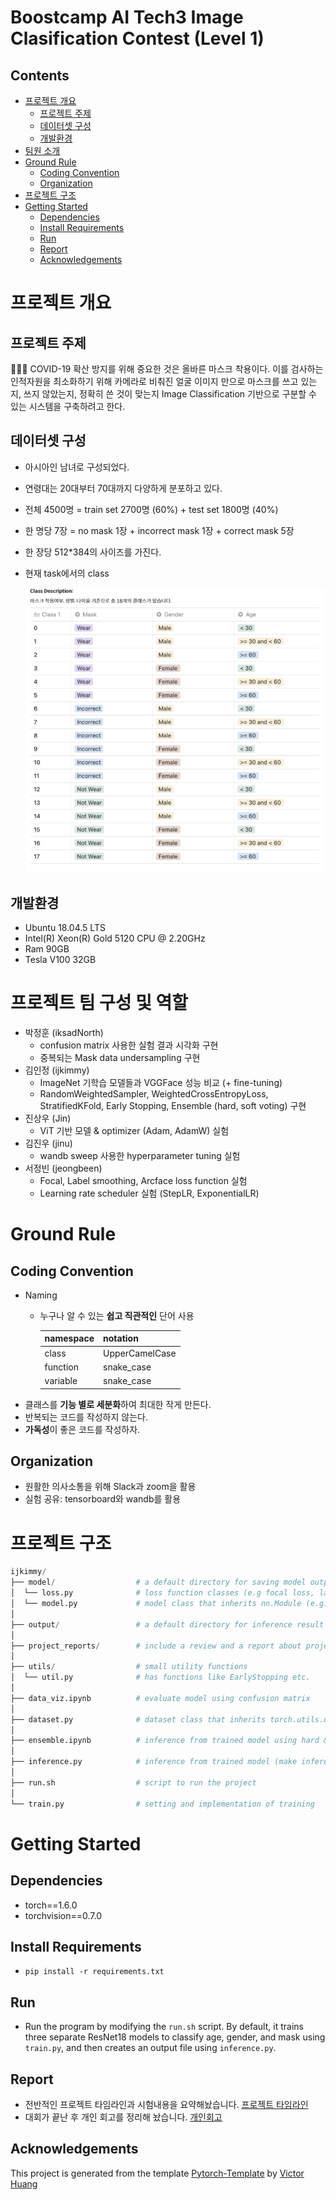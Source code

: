 # Boostcamp AI Tech3 Image Clasification Contest (Level 1)

## Contents
- [프로젝트 개요](#프로젝트-개요)
   - [프로젝트 주제](#프로젝트-주제)
   - [데이터셋 구성](#데이터셋-구성)
   - [개발환경](#개발환경)
- [팀원 소개](#프로젝트-팀-구성-및-역할)
- [Ground Rule](#Ground-Rule)
   - [Coding Convention](#Coding-Convention)
   - [Organization](#Organization)
- [프로젝트 구조](#프로젝트-구조)
- [Getting Started](#Getting-Started)
   - [Dependencies](#Dependencies)
   - [Install Requirements](#Install-Requirements)
   - [Run](#Run)
   - [Report](#Report)
   - [Acknowledgements](#Acknowledgements)

# 프로젝트 개요

## 프로젝트 주제

<aside>
🧑🏻‍💻 COVID-19 확산 방지를 위해 중요한 것은 올바른 마스크 착용이다. 이를 검사하는 인적자원을 최소화하기 위해 카메라로 비춰진 얼굴 이미지 만으로 마스크를 쓰고 있는지, 쓰지 않았는지, 정확히 쓴 것이 맞는지 Image Classification 기반으로 구분할 수 있는 시스템을 구축하려고 한다.

</aside>

## 데이터셋 구성

- 아시아인 남녀로 구성되었다.
- 연령대는 20대부터 70대까지 다양하게 분포하고 있다.
- 전체 4500명 = train set 2700명 (60%) + test set 1800명 (40%)
- 한 명당 7장 = no mask 1장 + incorrect mask 1장 + correct mask 5장
- 한 장당 512*384의 사이즈를 가진다.
- 현재 task에서의 class

    ![class_labels](/class_labels.png)

## 개발환경

- Ubuntu 18.04.5 LTS
- Intel(R) Xeon(R) Gold 5120 CPU @ 2.20GHz
- Ram 90GB
- Tesla V100 32GB


# 프로젝트 팀 구성 및 역할

- 박정훈 (iksadNorth)
    - confusion matrix 사용한 실험 결과 시각화 구현
    - 중복되는 Mask data undersampling 구현
- 김인정 (ijkimmy)
    - ImageNet 기학습 모델들과 VGGFace 성능 비교 (+ fine-tuning)
    - RandomWeightedSampler, WeightedCrossEntropyLoss, StratifiedKFold, Early Stopping, Ensemble (hard, soft voting) 구현
- 진상우 (Jin)
    - ViT 기반 모델 & optimizer (Adam, AdamW) 실험
- 김진우 (jinu)
    - wandb sweep 사용한 hyperparameter tuning 실험
- 서정빈 (jeongbeen)
    - Focal, Label smoothing, Arcface loss function 실험
    - Learning rate scheduler 실험 (StepLR, ExponentialLR)

# Ground Rule

## Coding Convention

- Naming
    - 누구나 알 수 있는 **쉽고 직관적인** 단어 사용
        
        
        | namespace | notation |
        | --- | --- |
        | class | UpperCamelCase |
        | function | snake_case |
        | variable | snake_case |
- 클래스를 **기능 별로 세분화**하여 최대한 작게 만든다.
- 반복되는 코드를 작성하지 않는다.
- **가독성**이 좋은 코드를 작성하자.

## Organization

- 원활한 의사소통을 위해 Slack과 zoom을 활용
- 실험 공유: tensorboard와 wandb를 활용


# 프로젝트 구조

```python
ijkimmy/
├── model/                  # a default directory for saving model output
│  └── loss.py              # loss function classes (e.g focal loss, label smoothing loss, f1 loss)
│  └── model.py             # model class that inherits nn.Module (e.g. PretrainedModels, VGGFace)
│
├── output/                 # a default directory for inference result files 
│
├── project_reports/        # include a review and a report about project timeline and 
│
├── utils/                  # small utility functions
│  └── util.py	            # has functions like EarlyStopping etc.
│
├── data_viz.ipynb          # evaluate model using confusion matrix
│
├── dataset.py              # dataset class that inherits torch.utils.data.Dataset
│
├── ensemble.ipynb          # inference from trained model using hard & soft voting (ensemble)
│
├── inference.py            # inference from trained model (make inference result to csv form)
│
├── run.sh                  # script to run the project 
│
└── train.py                # setting and implementation of training
```


# Getting Started    
## Dependencies
- torch==1.6.0
- torchvision==0.7.0                                                              

## Install Requirements
- `pip install -r requirements.txt`

## Run
- Run the program by modifying the `run.sh` script. By default, it trains three separate ResNet18 models to classify age, gender, and mask using `train.py`, and then creates an output file using `inference.py`.

## Report
- 전반적인 프로젝트 타임라인과 시험내용을 요약해놨습니다. [프로젝트 타임라인](./project_reports/project_timeline.md)
- 대회가 끝난 후 개인 회고를 정리해 놨습니다. [개인회고](./project_reports/afterthoughts.md)

## Acknowledgements
This project is generated from the template [Pytorch-Template](https://github.com/victoresque/pytorch-template) by [Victor Huang](https://github.com/victoresque)

